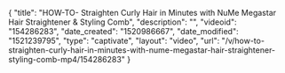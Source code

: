 {
    "title": "HOW-TO- Straighten Curly Hair in Minutes with NuMe Megastar Hair Straightener & Styling Comb",
    "description": "",
    "videoid": "154286283",
    "date_created": "1520986667",
    "date_modified": "1521239795",
    "type": "captivate",
    "layout": "video",
    "url": "\/v\/how-to-straighten-curly-hair-in-minutes-with-nume-megastar-hair-straightener-styling-comb-mp4\/154286283"
}